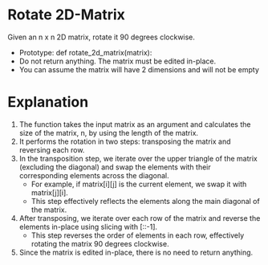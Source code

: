 # Rotate 2D-Matrix
Given an n x n 2D matrix, rotate it 90 degrees clockwise.

- Prototype: def rotate_2d_matrix(matrix):
- Do not return anything. The matrix must be edited in-place.
- You can assume the matrix will have 2 dimensions and will not be empty

# Explanation

1. The function takes the input matrix as an argument and calculates the size of the matrix, n, by using the length of the matrix.
2. It performs the rotation in two steps: transposing the matrix and reversing each row.
3. In the transposition step, we iterate over the upper triangle of the matrix (excluding the diagonal) and swap the elements with their corresponding elements across the diagonal.
   -  For example, if matrix[i][j] is the current element, we swap it with matrix[j][i].
   -  This step effectively reflects the elements along the main diagonal of the matrix.
4. After transposing, we iterate over each row of the matrix and reverse the elements in-place using slicing with [::-1].
   -  This step reverses the order of elements in each row, effectively rotating the matrix 90 degrees clockwise.
5. Since the matrix is edited in-place, there is no need to return anything.